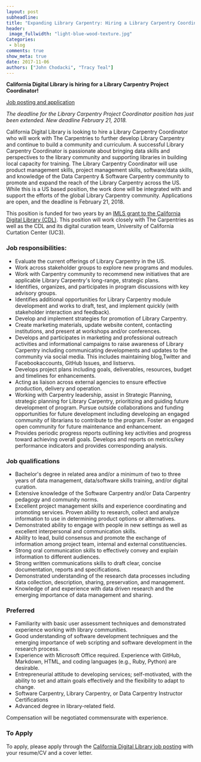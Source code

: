```yaml
---
layout: post
subheadline:
title: "Expanding Library Carpentry: Hiring a Library Carpentry Coordinator"
header:
 image_fullwidth: "light-blue-wood-texture.jpg"
Categories:
 - blog
comments: true
show_meta: true
date: 2017-11-06
authors: ["John Chodacki", "Tracy Teal"]
---
```


**California Digital Library is hiring for a Library Carpentry Project Coordinator!**

[Job posting and application](https://jobs.ucop.edu/applicants/jsp/shared/frameset/Frameset.jsp?time=1517594693984)

*The deadline for the Library Carpentry Project Coordinator position has just been extended. New deadline February 21, 2018.*

California Digital Library is looking to hire a Library Carpentry Coordinator who will work with The Carpentries to further develop Library Carpentry and continue to build a community and curriculum. A successful Library Carpentry Coordinator is passionate about bringing data skills and perspectives to the library community and supporting libraries in building local capacity for training. The Library Carpentry Coordinator will use product management skills, project management skills, software/data skills, and knowledge of the Data Carpentry & Software Carpentry community to promote and expand the reach of the Library Carpentry across the US. While this is a US based position, the work done will be integrated with and support the efforts of the global Library Carpentry community.
Applications are open, and the deadline is February 21, 2018.

This position is funded for two years by an [IMLS grant to the California Digital Library (CDL)](http://uc3.cdlib.org/2017/11/06/skills-training-for-librarians-expanding-library-carpentry/). This position will work closely with The Carpentries as well as the CDL and its digital curation team, University of California Curtation Center (UC3).

### Job responsibilities:

- Evaluate the current offerings of Library Carpentry in the US.
- Work across stakeholder groups to explore new programs and modules.
- Work with Carpentry community to recommend new initiatives that are applicable Library Carpentry's long-range, strategic plans.
- Identifies, organizes, and participates in program discussions with key advisory groups.
- Identifies additional opportunities for Library Carpentry module development and works to draft, test, and implement quickly (with stakeholder interaction and
feedback).
- Develop and implement strategies for promotion of Library Carpentry.
- Create marketing materials, update website content, contacting institutions, and present at workshops and/or conferences.
- Develops and participates in marketing and professional outreach activities and informational campaigns to raise awareness of Library Carpentry including communicating developments and updates to the community via social media. This includes maintaining blog,Twitter and Facebookaccounts, GitHub Issues, and listservs.
- Develops project plans including goals, deliverables, resources, budget and timelines for enhancements.
- Acting as liaison across external agencies to ensure effective production, delivery and operation.
- Working with Carpentry leadership, assist in Strategic Planning, strategic planning for Library Carpentry, prioritizing and guiding future development of program. Pursue outside collaborations and funding opportunities for future development including developing an engaged community of librarians to contribute to the program. Foster an engaged open community for future maintenance and enhancement.
- Provides periodic progress reports outlining key activities and progress toward achieving overall goals. Develops and reports on metrics/key performance indicators and provides corresponding analysis.

### Job qualifications

- Bachelor's degree in related area and/or a minimum of two to three years of data management, data/software skills training, and/or digital curation.
- Extensive knowledge of the Software Carpentry and/or Data Carpentry pedagogy and community norms.
- Excellent project management skills and experience coordinating and promoting services. Proven ability to research, collect and analyze information to use in determining product options or alternatives.
- Demonstrated ability to engage with people in new settings as well as excellent interpersonal and communication skills.
- Ability to lead, build consensus and promote the exchange of information among project team, internal and external constituencies.
- Strong oral communication skills to effectively convey and explain information to different audiences.
- Strong written communications skills to draft clear, concise documentation, reports and specifications.
- Demonstrated understanding of the research data processes including data collection, description, sharing, preservation, and management.
- Knowledge of and experience with data driven research and the emerging importance of data management and sharing.

### Preferred

- Familiarity with basic user assessment techniques and demonstrated experience working with library communities.
- Good understanding of software development techniques and the emerging importance of web scripting and software development in the research process.
- Experience with Microsoft Office required. Experience with GitHub, Markdown, HTML, and coding languages (e.g., Ruby, Python) are desirable.
- Entrepreneurial attitude to developing services; self-motivated, with the ability to set and attain goals effectively and the flexibility to adapt to change.
- Software Carpentry, Library Carpentry, or Data Carpentry Instructor Certifications
- Advanced degree in library-related field.

Compensation will be negotiated commensurate with experience.

### To Apply

To apply, please apply through the [California Digital Library job posting](https://jobs.ucop.edu/applicants/Central?quickFind=60770) with your resume/CV and a cover letter.
